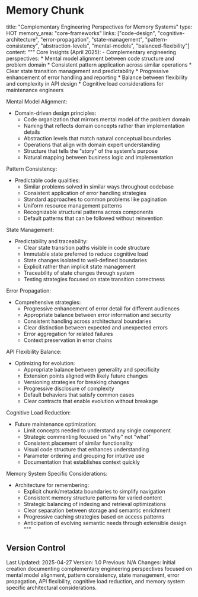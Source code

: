 # Memory Chunk

<chunk>
title: "Complementary Engineering Perspectives for Memory Systems"
type: HOT
memory_area: "core-frameworks"
links: ["code-design", "cognitive-architecture", "error-propagation", "state-management", "pattern-consistency", "abstraction-levels", "mental-models", "balanced-flexibility"]
content: """
Core Insights (April 2025):
- Complementary engineering perspectives:
  * Mental model alignment between code structure and problem domain
  * Consistent pattern application across similar operations
  * Clear state transition management and predictability
  * Progressive enhancement of error handling and reporting
  * Balance between flexibility and complexity in API design
  * Cognitive load considerations for maintenance engineers

Mental Model Alignment:
- Domain-driven design principles:
  * Code organization that mirrors mental model of the problem domain
  * Naming that reflects domain concepts rather than implementation details
  * Abstraction levels that match natural conceptual boundaries
  * Operations that align with domain expert understanding
  * Structure that tells the "story" of the system's purpose
  * Natural mapping between business logic and implementation

Pattern Consistency:
- Predictable code qualities:
  * Similar problems solved in similar ways throughout codebase
  * Consistent application of error handling strategies
  * Standard approaches to common problems like pagination
  * Uniform resource management patterns
  * Recognizable structural patterns across components
  * Default patterns that can be followed without reinvention

State Management:
- Predictability and traceability:
  * Clear state transition paths visible in code structure
  * Immutable state preferred to reduce cognitive load
  * State changes isolated to well-defined boundaries
  * Explicit rather than implicit state management
  * Traceability of state changes through system
  * Testing strategies focused on state transition correctness

Error Propagation:
- Comprehensive strategies:
  * Progressive enhancement of error detail for different audiences
  * Appropriate balance between error information and security
  * Consistent handling across architectural boundaries
  * Clear distinction between expected and unexpected errors
  * Error aggregation for related failures
  * Context preservation in error chains

API Flexibility Balance:
- Optimizing for evolution:
  * Appropriate balance between generality and specificity
  * Extension points aligned with likely future changes
  * Versioning strategies for breaking changes
  * Progressive disclosure of complexity
  * Default behaviors that satisfy common cases
  * Clear contracts that enable evolution without breakage

Cognitive Load Reduction:
- Future maintenance optimization:
  * Limit concepts needed to understand any single component
  * Strategic commenting focused on "why" not "what"
  * Consistent placement of similar functionality
  * Visual code structure that enhances understanding
  * Parameter ordering and grouping for intuitive use
  * Documentation that establishes context quickly

Memory System Specific Considerations:
- Architecture for remembering:
  * Explicit chunk/metadata boundaries to simplify navigation
  * Consistent memory structure patterns for varied content
  * Strategic balancing of indexing and retrieval optimizations
  * Clear separation between storage and semantic enrichment
  * Progressive caching strategies based on access patterns
  * Anticipation of evolving semantic needs through extensible design
"""
</chunk>

## Version Control
Last Updated: 2025-04-27
Version: 1.0
Previous: N/A
Changes: Initial creation documenting complementary engineering perspectives focused on mental model alignment, pattern consistency, state management, error propagation, API flexibility, cognitive load reduction, and memory system specific architectural considerations.
